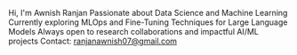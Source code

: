 Hi, I'm Awnish Ranjan
Passionate about Data Science and Machine Learning
Currently exploring MLOps and Fine-Tuning Techniques for Large Language Models
Always open to research collaborations and impactful AI/ML projects
Contact: ranjanawnish07@gmail.com
